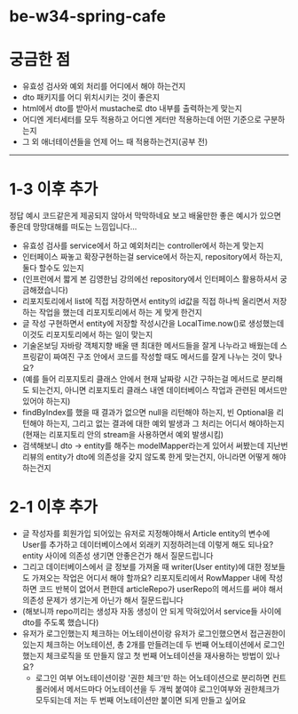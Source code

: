 # be-w34-spring-cafe

# 궁금한 점

* 유효성 검사와 예외 처리를 어디에서 해야 하는건지
* dto 패키지를 어디 위치시키는 것이 좋은지
* html에서 dto를 받아서 mustache로 dto 내부를 출력하는게 맞는지
* 어디엔 게터세터를 모두 적용하고 어디엔 게터만 적용하는데 어떤 기준으로 구분하는지
* 그 외 애너테이션들을 언제 어느 때 적용하는건지(공부 전)

---------
# 1-3 이후 추가
정답 예시 코드같은게 제공되지 않아서 막막하네요 보고 배울만한 좋은 예시가 있으면 좋은데 망망대해를 떠도는 느낌입니다...
* 유효성 검사를 service에서 하고 예외처리는 controller에서 하는게 맞는지
* 인터페이스 짜놓고 확장구현하는걸 service에서 하는지, repository에서 하는지, 둘다 할수도 있는지
* (인프런에서 짧게 본 김영한님 강의에선 repository에서 인터페이스 활용하셔서 궁금해졌습니다)
* 리포지토리에서 list에 직접 저장하면서 entity의 id값을 직접 하나씩 올리면서 저장하는 작업을 했는데 리포지토리에서 하는 게 맞게 한건지
* 글 작성 구현하면서 entity에 저장할 작성시간을 LocalTime.now()로 생성했는데 이것도 리포지토리에서 하는 일이 맞는지
* 기술온보딩 자바랑 객체지향 배울 땐 최대한 메서드들을 잘게 나누라고 배웠는데 스프링같이 짜여진 구조 안에서 코드를 작성할 때도 메서드를 잘게 나누는 것이 맞나요?
* (예를 들어 리포지토리 클래스 안에서 현재 날짜랑 시간 구하는걸 메서드로 분리해도 되는건지, 아니면 리포지토리 클래스 내엔 데이터베이스 작업과 관련된 메서드만 있어야 하는지)
* findByIndex를 했을 때 결과가 없으면 null을 리턴해야 하는지, 빈 Optional을 리턴해야 하는지, 그리고 없는 결과에 대한 예외 발생과 그 처리는 어디서 해야하는지(현재는 리포지토리 안의 stream을 사용하면서 예외 발생시킴)
* 검색해보니 dto -> entity를 해주는 modelMapper라는게 있어서 써봤는데 지난번 리뷰의 entity가 dto에 의존성을 갖지 않도록 한게 맞는건지, 아니라면 어떻게 해야하는건지

# 2-1 이후 추가
* 글 작성자를 회원가입 되어있는 유저로 지정해야해서 Article entity의 변수에 User를 추가하고 데이터베이스에서 외래키 지정하려는데 이렇게 해도 되나요? entity 사이에 의존성 생기면 안좋은건가 해서 질문드립니다
* 그리고 데이터베이스에서 글 정보를 가져올 때 writer(User entity)에 대한 정보들도 가져오는 작업은 어디서 해야 할까요? 리포지토리에서 RowMapper 내에 작성하면 코드 반복이 없어서 편한데 articleRepo가 userRepo의 메서드를 써야 해서 의존성 문제가 생기는게 아닌가 해서 질문드립니다
* (해보니까 repo끼리는 생성자 자동 생성이 안 되게 막혀있어서 service들 사이에 dto를 주도록 했습니다)
* 유저가 로그인했는지 체크하는 어노테이션이랑 유저가 로그인했으면서 접근권한이 있는지 체크하는 어노테이션, 총 2개를 만들려는데 두 번째 어노테이션에서 로그인했는지 체크로직을 또 만들지 않고 첫 번째 어노테이션을 재사용하는 방법이 있나요?
  * 로그인 여부 어노테이션이랑 '권한 체크'만 하는 어노테이션으로 분리하면 컨트롤러에서 메서드마다 어노테이션을 두 개씩 붙여야 로그인여부와 권한체크가 모두되는데 저는 두 번째 어노테이션만 붙이면 되게 만들고 싶어요